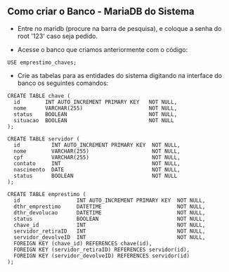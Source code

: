 ## Como criar o Banco - MariaDB do Sistema

- Entre no maridb (procure na barra de pesquisa), e coloque a senha do root '123' caso seja pedido.

- Acesse o banco que criamos anteriormente com o código:
```
USE emprestimo_chaves;
```

- Crie as tabelas para as entidades do sistema digitando na interface do banco os seguintes comandos:
```
CREATE TABLE chave (
  id        INT AUTO_INCREMENT PRIMARY KEY   NOT NULL,
  nome      VARCHAR(255)                     NOT NULL,
  status    BOOLEAN                          NOT NULL,
  situacao  BOOLEAN                          NOT NULL
);
```

```
CREATE TABLE servidor (
  id          INT AUTO_INCREMENT PRIMARY KEY  NOT NULL,
  nome        VARCHAR(255)                    NOT NULL,
  cpf         VARCHAR(255)                    NOT NULL,
  contato     INT                             NOT NULL,
  nascimento  DATE                            NOT NULL,
  status      BOOLEAN                         NOT NULL
);
```

```
CREATE TABLE emprestimo (
  id                  INT AUTO_INCREMENT PRIMARY KEY  NOT NULL,
  dthr_emprestimo     DATETIME                        NOT NULL,
  dthr_devolucao      DATETIME                        NOT NULL,
  status              BOOLEAN                         NOT NULL,
  chave_id            INT                             NOT NULL,
  servidor_retiraID   INT                             NOT NULL,
  servidor_devolveID  INT                             NOT NULL,
  FOREIGN KEY (chave_id) REFERENCES chave(id),
  FOREIGN KEY (servidor_retiraID) REFERENCES servidor(id),
  FOREIGN KEY (servidor_devolveID) REFERENCES servidor(id)
);
```
